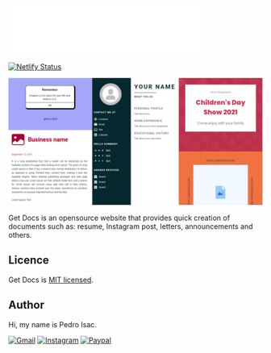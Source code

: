 ![Get Docs](./public/icons/logo-white.svg)

[![Netlify Status](https://api.netlify.com/api/v1/badges/81d49e69-caa8-4036-b1b4-262a2f754e9a/deploy-status)](https://app.netlify.com/sites/getdocs/deploys)

![Get Docs](./public/images/readme-cover.png)

Get Docs is an opensource website that provides quick creation of documents such as: resume, Instagram post, letters, announcements and others.

## Licence
Get Docs is [MIT licensed](https://github.com/pedro-isacss/get-docs/blob/master/LICENSE).

## Author
Hi, my name is Pedro Isac.

[![Gmail](https://img.shields.io/badge/Gmail-D14836?style=for-the-badge&logo=gmail&logoColor=white)](https://mail.google.com/mail/u/0/?to=ss.pedroisac@gmail.com&tf=cm)
[![Instagram](https://img.shields.io/badge/Instagram-E4405F?style=for-the-badge&logo=instagram&logoColor=white)](https://bit.ly/ss_pedroisac)
[![Paypal](https://img.shields.io/badge/PayPal-00457C?style=for-the-badge&logo=paypal&logoColor=white)](https://bit.ly/paypal_opensource)
